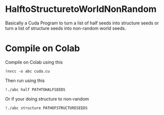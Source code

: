 # HalftoStructuretoWorldNonRandom
Basically a Cuda Program to turn a list of half seeds into structure seeds or turn a list of structure seeds into non-random world seeds.

# Compile on Colab
Compile on Colab using this
```
!nvcc -o abc cuda.cu
```
Then run using this
```
!./abc half PATHTOHALFSEEDS
```
Or if your doing structure to non-random
```
!./abc structure PATHOFSTRUCTURESEEDS
```
